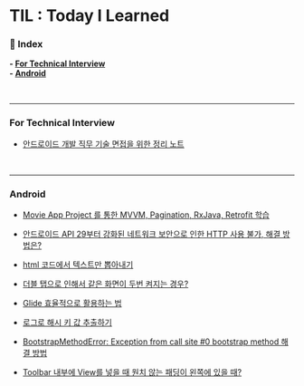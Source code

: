 # TIL : Today I Learned

### :notebook_with_decorative_cover: Index

**- [For Technical Interview](#for_techincal_interview)**  
**- [Android](#android)**

<br>

---

### For Technical Interview
- [안드로이드 개발 직무 기술 면접을 위한 정리 노트](https://github.com/Jaden2208/TIL/blob/master/TechnicalInterview/android.md)

<br>

---

### Android
- [Movie App Project 를 통한 MVVM, Pagination, RxJava, Retrofit 학습](https://github.com/Jaden2208/TIL/blob/master/Android/Kotlin_MVVM_Pagination_RxJava_Retrofit.md)
- [안드로이드 API 29부터 강화된 네트워크 보안으로 인한 HTTP 사용 불가, 해결 방법은?](https://github.com/Jaden2208/TIL/blob/master/Android/using_http_on_api29.md)
- [html 코드에서 텍스트만 뽑아내기](https://github.com/Jaden2208/TIL/blob/master/Android/get_text_from_html_code.md)
- [더블 탭으로 인해서 같은 화면이 두번 켜지는 경우?](https://github.com/Jaden2208/TIL/blob/master/Android/block_double_taps.md)
- [Glide 효율적으로 활용하는 법](https://github.com/Jaden2208/TIL/blob/master/Android/best_strategy_to_load_images_using_glide.md)
- [로그로 해시 키 값 추출하기](https://github.com/Jaden2208/TIL/blob/master/Android/get_hash_key_by_log.md)
- [BootstrapMethodError: Exception from call site #0 bootstrap method 해결 방법](https://github.com/Jaden2208/TIL/blob/master/Android/bootstrapmethoderror.md)

- [Toolbar 내부에 View를 넣을 때 원치 않는 패딩이 왼쪽에 있을 때?](https://github.com/Jaden2208/TIL/blob/master/Android/remove_tool_bar_padding.md)
